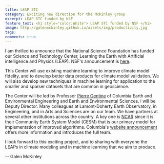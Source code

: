 ```yaml
---
title: LEAP STC
category: Exciting new direction for the McKinley group
excerpt: LEAP STC funded by NSF
feature_text: <h1 style="color:White"> LEAP STC funded by NSF </h1>
image: http://galenmckinley.github.io/assets/img/productivity.jpg
tags: 
comments: true
---
```


I am thrilled to announce that the National Science Foundation has funded our Science and Technology Center, Learning the Earth with Artificial intelligence and Physics (LEAP). NSF's announcement is [here](https://nsf.gov/news/special_reports/announcements/090921.jsp). 

This Center will use existing machine learning to improve climate model fidelity, and to develop better data products for climate model validation. We will also develop new techniques in machine learning for application to the smaller and sparser datasets that are common in geoscience. 

The Center will be led by Professor [Pierre Gentine](https://gentinelab.eee.columbia.edu/people/pierre-gentine) of Columbia Earth and Environmental Engineering and Earth and Environmental Sciences. I will be Deputy Director. Many colleagues at Lamont-Doherty Earth Observatory, in Engineering, and in Arts and Sciences are on our team. We have partners at several other institutions across the country. A key one is [NCAR](https://ncar.ucar.edu) since it is their Community Earth System Model (CESM) that is our primary model for implementation of improved algorithms. Columbia's [website announcement](https://news.columbia.edu/news/columbia-ai-based-climate-modeling-center) offers more information and introduces the full team. 

I look forward to this exciting project, and to sharing with everyone the LEAPs in climate modeling and in machine learning that we aim to produce. 

-- Galen McKinley

